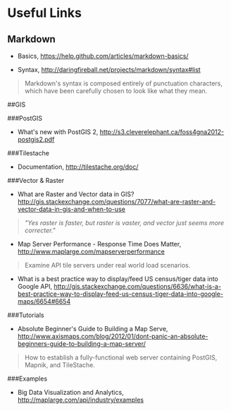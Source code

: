 # Useful Links



## Markdown
- Basics, https://help.github.com/articles/markdown-basics/

- Syntax, http://daringfireball.net/projects/markdown/syntax#list

> Markdown's syntax is composed entirely of punctuation characters, which have been carefully chosen to look like what they mean.

##GIS

###PostGIS
- What's new with PostGIS 2, http://s3.cleverelephant.ca/foss4gna2012-postgis2.pdf

###Tilestache
- Documentation, http://tilestache.org/doc/

###Vector & Raster
- What are Raster and Vector data in GIS? http://gis.stackexchange.com/questions/7077/what-are-raster-and-vector-data-in-gis-and-when-to-use

> *"Yes raster is faster, but raster is vaster, and vector just seems more correcter."*

- Map Server Performance - Response Time Does Matter, http://www.maplarge.com/mapserverperformance

> Examine API tile servers under real world load scenarios.

- What is a best practice way to display/feed US census/tiger data into Google API, http://gis.stackexchange.com/questions/6636/what-is-a-best-practice-way-to-display-feed-us-census-tiger-data-into-google-maps/6654#6654

###Tutorials
- Absolute Beginner's Guide to Building a Map Serve, http://www.axismaps.com/blog/2012/01/dont-panic-an-absolute-beginners-guide-to-building-a-map-server/

> How to establish a fully-functional web server containing PostGIS, Mapnik, and TileStache.

###Examples
- Big Data Visualization and Analytics, http://maplarge.com/api/industry/examples

